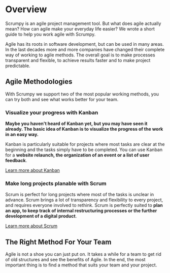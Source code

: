 # Overview

Scrumpy is an agile project management tool. But what does agile actually mean? How can agile make your everyday life easier? We wrote a short guide to help you work agile with Scrumpy.

Agile has its roots in software development, but can be used in many areas. In the last decades more and more companies have changed their complete way of working to agile methods. The overall goal is to make processes transparent and flexible, to achieve results faster and to make project predictable.

## Agile Methodologies

With Scrumpy we support two of the most popular working methods, you can try both and see what works better for your team.

### Visualize your progress with Kanban

**Maybe you haven't heard of Kanban yet, but you may have seen it already. The basic idea of Kanban is to visualize the progress of the work in an easy way.**

Kanban is particularly suitable for projects where most tasks are clear at the beginning and the tasks simply have to be completed. You can use Kanban for a **website relaunch, the organization of an event or a list of user feedback**.

[Learn more about Kanban](/agile/kanban.html)

### Make long projects planable with Scrum

Scrum is perfect for long projects where most of the tasks is unclear in advance. Scrum brings a lot of transparency and flexibility to every project, and requires everyone involved to rethink. Scrum is perfectly suited to **plan an app, to keep track of internal restructuring processes or the further development of a digital product**.

[Learn more about Scrum](/agile/scrum.html)

## The Right Method For Your Team

Agile is not a shoe you can just put on. It takes a while for a team to get rid of old structures and see the benefits of Agile. In the end, the most important thing is to find a method that suits your team and your project.
